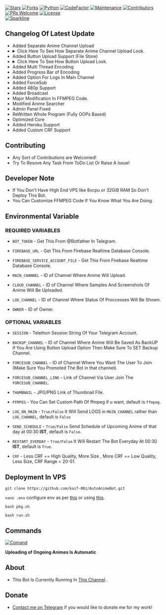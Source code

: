 [![Stars](https://img.shields.io/github/stars/kaif-00z/AutoAnimeBot?style=flat-square&color=yellow)](https://github.com/kaif-00z/AutoAnimeBot/stargazers)
[![Forks](https://img.shields.io/github/forks/kaif-00z/AutoAnimeBot?style=flat-square&color=orange)](https://github.com/kaif-00z/AutoAnimeBotfork)
[![Python](https://img.shields.io/badge/Python-v3.10.4-blue)](https://www.python.org/)
[![CodeFactor](https://www.codefactor.io/repository/github/kaif-00z/autoanimebot/badge/main)](https://www.codefactor.io/repository/github/kaif-00z/autoanimebot/overview/main)
[![Maintenance](https://img.shields.io/badge/Maintained%3F-yes-green.svg)](https://github.com/kaif-00z/AutoAnimeBot/graphs/commit-activity)
[![Contributors](https://img.shields.io/github/contributors/kaif-00z/AutoAnimeBot?style=flat-square&color=green)](https://github.com/kaif-00z/AutoAnimeBot/graphs/contributors)
[![PRs Welcome](https://img.shields.io/badge/PRs-welcome-brightgreen.svg?style=flat-square)](https://makeapullrequest.com)
[![License](https://img.shields.io/badge/license-GPLv3-blue)](https://github.com/kaif-00z/AutoAnimeBot/blob/main/LICENSE)   
[![Sparkline](https://stars.medv.io/kaif-00z/AutoAnimeBot.svg)](https://stars.medv.io/kaif-00z/AutoAnimeBot)

## Changelog Of Latest Update

- Added Separate Anime Channel Upload
- <details><summary>Click Here To See How Separate Anime Channel Upload Look.</summary><img src="https://graph.org/file/a0636332545730a4d3d43.jpg" alt="sepul1"/><img src="https://graph.org/file/3eb0b86609469f385f4b5.jpg" alt="sepul2"/></details>
- Added Button Upload Support (File Store)
- <details><summary>Click Here To See How Button Upload Look.</summary><img src="https://graph.org/file/3e9abc9ec7de6a26fd1a1.jpg" alt="btnul"/></details>
- Added Multi Thread Encoding
- Added Progress Bar of Encoding
- Added Option For Logs In Main Channel
- Added ForceSub
- Added 480p Support
- Added Broadcast
- Major Modification In FFMPEG Code.
- Modified Anime Searcher
- Admin Panel Fixed
- ReWritten Whole Program (Fully OOPs Based)
- Optimized Core
- Added Heroku Support
- Added Custom CRF Support

## Contributing

- Any Sort of Contributions are Welcomed!
- Try To Resove Any Task From ToDo List Or Raise A Issue!

## Developer Note

- If You Don't Have High End VPS like 8vcpu or 32GiB RAM So Don't Deploy This Bot.
- You Can Customize FFMPEG Code If You Know What You Are Doing.

## Environmental Variable

### REQUIRED VARIABLES

- `BOT_TOKEN` - Get This From @Botfather In Telegram.

- `FIREBASE_URL` - Get This From Firebase Realtime Database Console.

- `FIREBASE_SERVICE_ACCOUNT_FILE` - Get This From Firebase Realtime Database Console.

- `MAIN_CHANNEL` - ID of Channel Where Anime Will Upload.

- `CLOUD_CHANNEL` - ID of Channel Where Samples And Screenshots Of Anime Will Be Uploaded.

- `LOG_CHANNEL` - ID of Channel Where Status Of Proccesses Will Be Shown.

- `OWNER` - ID of Owner.

### OPTIONAL VARIABLES

- `SESSION` - Telethon Session String Of Your Telegram Account.

- `BACKUP_CHANNEL` - ID of Channel Where Anime Will Be Saved As BackUP if You Are Using Button Upload Option Then Make Sure To SET Backup Channel.

- `FORCESUB_CHANNEL` - ID of Channel Where You Want The User To Join (Make Sure You Promoted The Bot in that channel).

- `FORCESUB_CHANNEL_LINK` - Link of Channel Via User Join The `FORCESUB_CHANNEL`.

- `THUMBNAIL` - JPG/PNG Link of Thumbnail FIle.

- `FFMPEG` - You Can Set Custom Path Of ffmpeg if u want, default is `ffmpeg`.

- `LOG_ON_MAIN` - `True/False` It Will Send LOGS in `MAIN_CHANNEL` rather than `LOG_CHANNEL`, default is `False`

- `SEND_SCHEDULE` - `True/False` Send Schedule of Upcoming Anime of that day at 00:30 **IST**, default is `False`.

- `RESTART_EVERDAY` - `True/False` It Will Restart The Bot Everyday At 00:30 **IST**, default is `True`.

- `CRF` - Less CRF == High Quality, More Size , More CRF == Low Quality, Less Size, CRF Range = 20-51.

## Deployment In VPS

`git clone https://github.com/kaif-00z/AutoAnimeBot.git`

`nano .env` configure env as per [this](https://github.com/kaif-00z/AutoAnimeBot/blob/main/.sample.env) or  using [this](https://github.com/kaif-00z/AutoAnimeBot/blob/main/auto_env_gen.py).

`bash pkg.sh`

`bash run.sh`

## Commands

[![Comand](https://graph.org/file/ca8de14ba0b1d3b71af1f.jpg)](https://github.com/kaif-00z/AutoAnimeBot/)

**Uploading of Ongoing Animes Is Automatic**

## About

- This Bot Is Currently Running In [This Channel](https://t.me/+q_OBZiXjkBFkYzk0) .

## Donate

- [Contact me on Telegram](t.me/kaif_00z) if you would like to donate me for my work!
